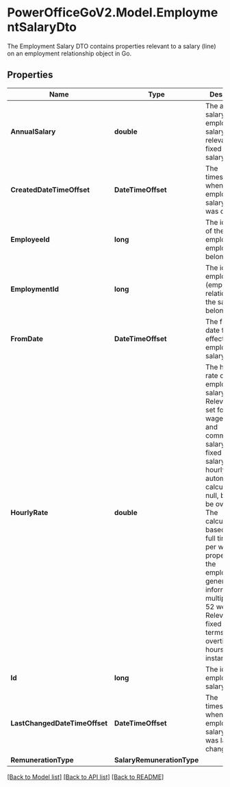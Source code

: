 # PowerOfficeGoV2.Model.EmploymentSalaryDto
The Employment Salary DTO contains properties relevant to a salary (line) on an employment relationship object in Go.

## Properties

Name | Type | Description | Notes
------------ | ------------- | ------------- | -------------
**AnnualSalary** | **double** | The annual salary of the employment salary.  Only relevant for fixed wage salary. | [optional] 
**CreatedDateTimeOffset** | **DateTimeOffset** | The timestamp when the employment salary entity was created. | [optional] [readonly] 
**EmployeeId** | **long** | The identifier of the employee the employment belongs to. | [optional] [readonly] 
**EmploymentId** | **long** | The id of the employment (employment relationship) the salary line belongs to. | [optional] [readonly] 
**FromDate** | **DateTimeOffset** | The from-date for the effect of the employment salary. | [optional] 
**HourlyRate** | **double** | The hourly rate of the employment salary.  Relevant to set for hourly wage salary and commission salary.  For fixed wage salary, the hourly rate is automatically calculated if null, but can be overridden.  The calculation is based on the full time hours per week property on the employment general information, multiplied by 52 weeks.  Relevant for fixed wage in terms of overtime/extra hours, for instance. | [optional] 
**Id** | **long** | The id of the employment salary (line). | [optional] [readonly] 
**LastChangedDateTimeOffset** | **DateTimeOffset** | The timestamp when the employment salary entity was last changed. | [optional] [readonly] 
**RemunerationType** | **SalaryRemunerationType** |  | [optional] 

[[Back to Model list]](../../README.md#documentation-for-models) [[Back to API list]](../../README.md#documentation-for-api-endpoints) [[Back to README]](../../README.md)

